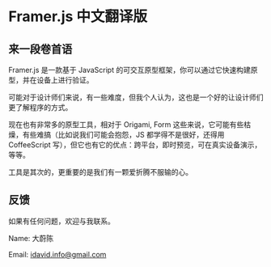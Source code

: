 # Framer.js 中文翻译版

## 来一段卷首语

Framer.js 是一款基于 JavaScript 的可交互原型框架，你可以通过它快速构建原型，并在设备上进行验证。

可能对于设计师们来说，有一些难度，但我个人认为，这也是一个好的让设计师们更了解程序的方式。

现在也有非常多的原型工具，相对于 Origami, Form 这些来说，它可能有些枯燥，有些难搞（比如说我们可能会抱怨，JS 都学得不是很好，还得用 CoffeeScript 写），但它也有它的优点：跨平台，即时预览，可在真实设备演示，等等。

工具是其次的，更重要的是我们有一颗爱折腾不服输的心。


## 反馈

如果有任何问题，欢迎与我联系。

Name: 大蔚陈

Email: [idavid.info@gmail.com](idavid.info@gmail.com)
